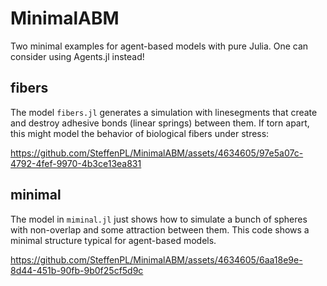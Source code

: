 # MinimalABM

Two minimal examples for agent-based models with pure Julia. 
One can consider using Agents.jl instead!

## fibers
The model `fibers.jl` generates a simulation with linesegments that create and destroy adhesive bonds (linear springs) between them.
If torn apart, this might model the behavior of biological fibers under stress:



https://github.com/SteffenPL/MinimalABM/assets/4634605/97e5a07c-4792-4fef-9970-4b3ce13ea831



## minimal
The model in `miminal.jl` just shows how to simulate a bunch of spheres with non-overlap and some attraction between them. This code 
shows a minimal structure typical for agent-based models.

https://github.com/SteffenPL/MinimalABM/assets/4634605/6aa18e9e-8d44-451b-90fb-9b0f25cf5d9c

